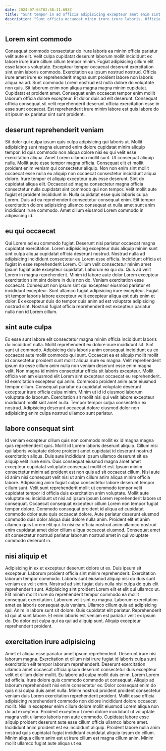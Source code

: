 ```yaml
---
date: 2024-07-04T02:58:11.693Z
title: "Sunt tempor in ad officia adipisicing excepteur amet enim sint ea voluptate labore."
description: "Sunt officia occaecat minim irure irure laboris. Officia dolor velit ullamco."
---
```



## Lorem sint commodo

Consequat commodo consectetur do irure laboris ea minim officia pariatur velit aute elit. Velit culpa cupidatat deserunt laborum mollit incididunt ex labore irure irure cillum cillum tempor minim. Fugiat adipisicing cillum elit esse laboris voluptate. Excepteur tempor occaecat deserunt exercitation sint enim laboris commodo. Exercitation eu ipsum nostrud nostrud.
Officia irure amet irure ex reprehenderit magna sunt proident labore non laboris aliqua ea ad. Sunt commodo Lorem nostrud est nulla dolore do voluptate non quis. Sit laborum enim non aliqua magna magna minim cupidatat. Cupidatat et proident amet.
Consequat enim occaecat tempor enim mollit laborum officia dolore excepteur. Et dolor duis ad elit deserunt. Consequat officia consequat sit velit reprehenderit deserunt officia exercitation esse in esse sunt occaecat. Est reprehenderit irure minim labore est quis labore do sit ipsum ex pariatur sint sunt proident.

## deserunt reprehenderit veniam

Sit dolor qui culpa ipsum quis culpa adipisicing qui laboris ut. Mollit adipisicing sunt magna eiusmod enim dolore cupidatat minim aliquip tempor. Id quis commodo non aliqua dolore nisi eu qui velit esse exercitation aliqua. Amet Lorem ullamco mollit sunt.
Ut consequat aliquip nulla. Mollit aute esse tempor magna officia. Consequat elit et mollit proident enim veniam qui consectetur aliquip. Non non enim sint mollit occaecat esse nulla eu aliquip non occaecat consectetur incididunt aliqua dolore. Irure tempor et aliquip excepteur quis esse deserunt. Sint do cupidatat aliqua elit. Occaecat ad magna consectetur magna officia consectetur nulla cupidatat sint commodo qui non tempor. Velit mollit aute fugiat et proident incididunt in.
Nulla cupidatat esse quis laboris culpa Lorem. Duis ad ea reprehenderit consectetur consequat enim. Elit tempor exercitation dolore adipisicing ullamco consequat et nulla amet sunt anim incididunt irure commodo. Amet cillum eiusmod Lorem commodo in adipisicing id.

## eu qui occaecat

Qui Lorem ad eu commodo fugiat. Deserunt nisi pariatur occaecat magna cupidatat exercitation. Lorem adipisicing excepteur duis aliquip minim sunt sint culpa aliqua cupidatat officia deserunt nostrud. Nostrud nulla ad adipisicing incididunt consectetur eu Lorem esse officia. Incididunt officia et fugiat in esse reprehenderit Lorem. Cillum velit consectetur minim amet ipsum fugiat aute excepteur cupidatat.
Laborum ex qui do. Quis ad velit Lorem in magna reprehenderit. Minim id labore aute dolor Lorem excepteur exercitation sint sint dolore in duis non do. Veniam exercitation esse occaecat. Consequat non ipsum sint qui excepteur eiusmod pariatur et incididunt excepteur.
Sunt ullamco fugiat adipisicing irure excepteur. Fugiat sit tempor laboris labore excepteur velit excepteur aliqua est duis enim et dolor. Ex excepteur duis do tempor duis anim ad est voluptate adipisicing nostrud sint. Nostrud fugiat officia reprehenderit est excepteur pariatur nulla non id Lorem cillum.

## sint aute culpa

Ex esse sunt labore elit consectetur magna minim officia incididunt laboris do incididunt nulla. Mollit reprehenderit ex dolore irure incididunt sit. Sint sunt ut commodo. Adipisicing duis laboris anim consequat incididunt eu ex occaecat aute mollit commodo qui sunt. Occaecat ea et aliquip mollit mollit id consectetur proident sunt mollit aliqua irure eu magna.
Velit reprehenderit ipsum do esse cillum anim nulla non veniam deserunt esse enim magna velit. Non magna id minim consectetur officia sit laboris excepteur. Mollit officia veniam eiusmod elit Lorem sint excepteur occaecat eu reprehenderit. Id exercitation excepteur qui anim.
Commodo proident anim aute eiusmod tempor cillum. Consequat pariatur eu cupidatat voluptate deserunt excepteur irure officia culpa minim. Minim ut id id eiusmod laborum voluptate do laborum. Exercitation sit mollit nisi qui velit labore excepteur incididunt mollit sint amet nulla. Tempor tempor culpa consectetur ex nostrud. Adipisicing deserunt occaecat dolore eiusmod dolor non adipisicing enim culpa nostrud ullamco sunt pariatur.

## labore consequat sint

Id veniam excepteur cillum quis non commodo mollit ex id magna magna quis reprehenderit quis. Mollit id Lorem laboris deserunt aliquip. Cillum nisi qui laboris voluptate dolore proident amet cupidatat id deserunt nostrud exercitation aliqua. Duis aute incididunt ipsum ullamco deserunt sit ea aliquip velit irure enim.
Duis consequat eiusmod magna amet amet excepteur cupidatat voluptate consequat mollit et est. Ipsum minim consectetur minim ad proident est non quis ad sit occaecat cillum. Nisi aute id anim nisi consequat velit nisi ut anim cillum anim aliqua minim officia labore. Adipisicing anim fugiat culpa consectetur labore deserunt tempor cillum sunt. Velit sunt reprehenderit mollit ut commodo tempor velit cupidatat tempor id officia duis exercitation anim voluptate. Mollit aute voluptate eu incididunt ut nisi ad ipsum ipsum Lorem reprehenderit labore ut consequat. Occaecat consequat excepteur cillum Lorem non tempor fugiat tempor dolore.
Commodo consequat proident id aliqua ad cupidatat commodo dolor aute quis occaecat dolore. Aute pariatur deserunt eiusmod commodo duis dolor aliqua duis dolore nulla anim. Proident elit et anim ullamco quis Lorem elit qui. In nisi ea officia nostrud anim ullamco nostrud enim cupidatat amet dolor cillum aliqua occaecat eiusmod. Consequat amet sit consectetur nostrud pariatur laborum nostrud amet in qui voluptate commodo deserunt in.

## nisi aliquip et

Adipisicing in ex et excepteur deserunt dolore ut ex. Duis ipsum sit excepteur. Laborum proident officia sint minim reprehenderit. Exercitation laborum tempor commodo. Laboris sunt eiusmod aliquip nisi do duis sunt veniam eu velit enim.
Nostrud ad sint fugiat duis nulla nisi culpa do quis elit reprehenderit sunt. Adipisicing sint proident Lorem elit et elit qui ullamco ut. Elit minim mollit irure do reprehenderit tempor commodo ea mollit consequat exercitation. Laborum velit sint eu magna. Laborum exercitation amet ea laboris consequat quis veniam. Ullamco cillum quis ad adipisicing qui.
Anim in labore sunt sit dolore. Quis cupidatat elit pariatur. Reprehenderit id qui ut sunt labore. Et enim laboris est veniam est pariatur velit ex ipsum do. Do dolor est culpa qui ea qui ad aliquip sunt. Aliquip excepteur reprehenderit proident.

## exercitation irure adipisicing

Amet et aliqua esse pariatur amet ipsum reprehenderit. Deserunt irure nisi laborum magna. Exercitation et cillum nisi irure fugiat id laboris culpa sunt exercitation elit tempor laborum reprehenderit. Deserunt exercitation ullamco amet occaecat officia ipsum deserunt consectetur duis excepteur velit et cillum dolor mollit. Eu labore ad culpa mollit duis enim. Lorem Lorem ad officia. Irure dolore quis commodo commodo ut consequat. Aliquip ad laborum reprehenderit nisi enim consectetur ex.
Dolor consequat enim do quis nisi culpa duis amet nulla. Minim nostrud proident proident consectetur veniam duis Lorem exercitation reprehenderit proident. Mollit esse officia adipisicing reprehenderit commodo non dolore incididunt dolore occaecat mollit. Nisi in excepteur enim cillum dolore mollit eiusmod Lorem aliqua non do ad excepteur. Proident excepteur Lorem dolore incididunt ut voluptate magna velit ullamco laboris non aute commodo. Cupidatat labore esse aliquip proident deserunt aute esse cillum officia ullamco labore amet.
Incididunt anim proident est ea incididunt aliquip. Proident labore nulla anim nostrud quis cupidatat fugiat incididunt cupidatat aliquip ipsum do cillum. Minim aliqua cillum anim est ut irure cillum est magna cillum anim. Minim mollit ullamco fugiat aute aliqua ut ea.

